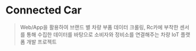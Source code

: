# Connected Car
> Web/App을 활용하여 브랜드 별 차량 부품 데이터 크롤링, Rc카에 부착한 센서를 통해 수집한 데이터를 바탕으로 소비자와 정비소를 연결해주는 차량 IoT 플랫폼 개발 프로젝트 
